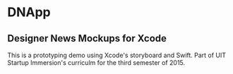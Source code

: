 # DNApp
## Designer News Mockups for Xcode

This is a prototyping demo using Xcode's storyboard and Swift.  Part of UIT Startup Immersion's curriculm for the third semester of 2015.